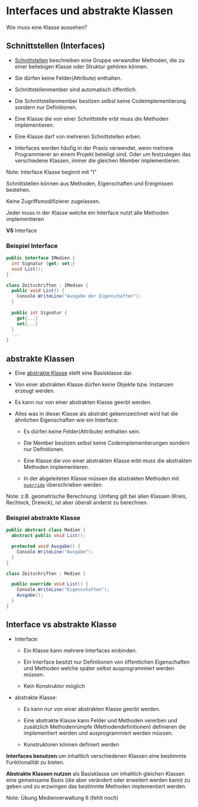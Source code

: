 # Interfaces und abstrakte Klassen

Wie muss eine Klasse aussehen?


<!-- .slide: class="left" -->
## Schnittstellen (Interfaces)

* [Schnittstellen](https://docs.microsoft.com/de-de/dotnet/csharp/language-reference/keywords/interface) beschreiben eine Gruppe verwandter Methoden, die zu einer beliebigen Klasse oder Struktur gehören können. 

* Sie dürfen keine Felder(Attribute) enthalten.

* Schnittstellenmember sind automatisch öffentlich.

* Die Schnittstellenmember besitzen selbst keine Codeimplementierung sondern nur Definitionen.

* Eine Klasse die von einer Schnittstelle erbt muss die Methoden implementieren.

* Eine Klasse darf von mehreren Schnittstellen erben.

* Interfaces werden häufig in der Praxis verwendet, wenn mehrere Programmierer an einem Projekt beteiligt sind. Oder um festzulegen das verschiedene Klassen, immer die gleichen Member implementieren.

Note: Interface Klasse beginnt mit "I"

Schnittstellen können aus Methoden, Eigenschaften und Ereignissen bestehen.

Keine Zugriffsmodifizierer zugelassen.

Jeder muss in der Klasse welche ein Interface nutzt alle Methoden implementieren

**VS** Interface


<!-- .slide: class="left" -->
### Beispiel Interface

```csharp
public interface IMedien {
  int Signatur {get; set;}
  void List();
}

class Zeitschriften : IMedien {
  public void List() {
    Console.WriteLine("Ausgabe der Eigenschaften");
  }
  
  public int Signatur {
    get{...}
    set{...}
  }
  ...
}
```


<!-- .slide: class="left" -->
## abstrakte Klassen

* Eine [abstrakte Klasse](https://docs.microsoft.com/de-de/dotnet/csharp/programming-guide/classes-and-structs/abstract-and-sealed-classes-and-class-members) stellt eine Basisklasse dar.

* Von einer abstrakten Klasse dürfen keine Objekte bzw. Instanzen erzeugt werden.

* Es kann nur von einer abstrakten Klasse geerbt werden.

* Alles was in dieser Klasse als abstrakt gekennzeichnet wird hat die ähnlichen Eigenschaften wie ein Interface:

  * Es dürfen keine Felder(Attribute) enthalten sein.

  * Die Member besitzen selbst keine Codeimplementierungen sondern nur Definitionen.

  * Eine Klasse die von einer abstrakten Klasse erbt muss die abstrakten Methoden implementieren.

  * In der abgeleiteten Klasse müssen die abstrakten Methoden mit [`override`](https://docs.microsoft.com/de-de/dotnet/csharp/language-reference/keywords/override) überschrieben werden.

Note: z.B. geometrische Berechnung: Umfang gilt bei allen Klassen (Kreis, Rechteck, Dreieck), ist aber überall anderst zu berechnen.


<!-- .slide: class="left" -->
### Beispiel abstrakte Klasse
```csharp
public abstract class Medien {
  abstract public void List();

  protected void Ausgabe() {
    Console.WriteLine("Ausgabe");
  }
}

class Zeitschriften : Medien {

  public override void List() {
    Console.WriteLine("Eigenschaften");
    Ausgabe();
  }
}
```


<!-- .slide: class="left" -->
## Interface vs abstrakte Klasse

* Interface:

  * Ein Klasse kann mehrere Interfaces einbinden.

  * Ein Interface besitzt nur Definitionen von öffentlichen Eigenschaften und Methoden welche später selbst ausprogrammiert werden müssen.

  * Kein Konstruktor möglich

* abstrakte Klasse:

  * Es kann nur von einer abstrakten Klasse geerbt werden.

  * Eine abstrakte Klasse kann Felder und Methoden vererben und zusätzlich Methodenrümpfe (Methodendefinitionen) definieren die implementiert werden und ausprogrammiert werden müssen.

  * Konstruktoren können definiert werden


<!-- .slide: class="left" -->
**Interfaces benutzen** um inhaltlich verschiedenen Klassen eine bestimmte Funktionalität zu bieten.

**Abstrakte Klassen nutzen** als Basisklasse um inhaltlich gleichen Klassen eine gemeinsame Basis (die aber verändert oder erweitert werden kann) zu geben und zu erzwingen das bestimmte Methoden implementiert
werden.

Note: Übung Medienverwaltung 6 (fehlt noch)

